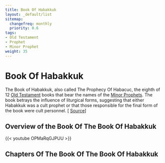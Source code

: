 ```yaml
---
title: Book Of Habakkuk
layout: _default/list
sitemap:
  changefreq: monthly
  priority: 0.6
tags:
- Old Testament
- Prophet
- Minor Prophet
weight: 35
---
```

# Book Of Habakkuk
The Book of Habakkuk, also called The Prophecy Of Habacuc, the eighth of 12 [Old Testament](/tags/old-testament/) books that bear the names of the [Minor Prophets](/tags/minor-prophet/). The book betrays the influence of liturgical forms, suggesting that either Habakkuk was a cult prophet or that those responsible for the final form of the book were cult personnel. [ [Source](https://www.britannica.com/topic/The-Book-of-Habakkuk)]

## Overview of the Book Of The Book Of Habakkuk
{{< youtube OPMaRqGJPUU >}}

## Chapters Of The Book Of The Book Of Habakkuk